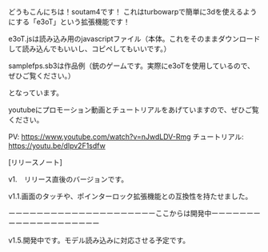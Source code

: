 どうもこんにちは！soutam4です！
これはturbowarpで簡単に3dを使えるようにする「e3oT」という拡張機能です！

e3oT.jsは読み込み用のjavascriptファイル（本体。これをそのままダウンロードして読み込んでもいいし、コピペしてもいいです。）

samplefps.sb3は作品例（銃のゲームです。実際にe3oTを使用しているので、ぜひご覧ください。）

となっています。



youtubeにプロモーション動画とチュートリアルをあげていますので、ぜひご覧ください。

PV: https://www.youtube.com/watch?v=nJwdLDV-Rmg
チュートリアル: https://youtu.be/dlpv2F1sdfw



[リリースノート]

v1.　リリース直後のバージョンです。

v1.1.画面のタッチや、ポインターロック拡張機能との互換性を持たせました。

ーーーーーーーーーーーーーーーーーーーーーここからは開発中ーーーーーーーーーーーーーーーーーーーー

v1.5.開発中です。モデル読み込みに対応させる予定です。

